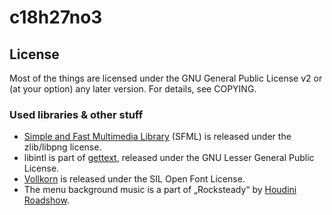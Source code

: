c18h27no3
=======

## License
Most of the things are licensed under the GNU General Public License v2 or (at your option) any later version.
For details, see COPYING.

### Used libraries & other stuff
 * [Simple and Fast Multimedia Library](http://www.sfml-dev.org/) (SFML) is released under the zlib/libpng license.
 * libintl is part of [gettext](https://www.gnu.org/software/gettext/), released under the GNU Lesser General Public License.
 * [Vollkorn](http://friedrichalthausen.de/?page_id=411) is released under the SIL Open Font License.
 * The menu background music is a part of „Rocksteady“ by [Houdini Roadshow](http://www.jamendo.com/de/artist/338761/houdini-roadshow).
